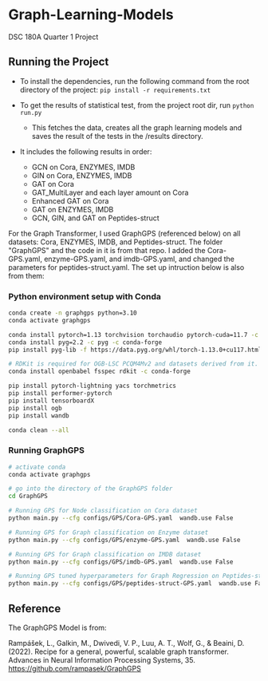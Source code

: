 # Graph-Learning-Models
DSC 180A Quarter 1 Project

## Running the Project
* To install the dependencies, run the following command from the root directory of the project: `pip install -r requirements.txt`
* To get the results of statistical test, from the project root dir, run `python run.py`
  - This fetches the data, creates all the graph learning models and saves the result of the tests in the /results directory.

* It includes the following results in order:
  - GCN on Cora, ENZYMES, IMDB
  - GIN on Cora, ENZYMES, IMDB
  - GAT on Cora
  - GAT_MultiLayer and each layer amount on Cora
  - Enhanced GAT on Cora
  - GAT on ENZYMES, IMDB
  - GCN, GIN, and GAT on Peptides-struct

For the Graph Transformer, I used GraphGPS (referenced below) on all datasets: Cora, ENZYMES, IMDB, and Peptides-struct. The folder "GraphGPS" and the code in it is from that repo. I added the Cora-GPS.yaml, enzyme-GPS.yaml, and imdb-GPS.yaml, and changed the parameters for peptides-struct.yaml. The set up intruction below is also from them:

### Python environment setup with Conda

```bash
conda create -n graphgps python=3.10
conda activate graphgps

conda install pytorch=1.13 torchvision torchaudio pytorch-cuda=11.7 -c pytorch -c nvidia
conda install pyg=2.2 -c pyg -c conda-forge
pip install pyg-lib -f https://data.pyg.org/whl/torch-1.13.0+cu117.html

# RDKit is required for OGB-LSC PCQM4Mv2 and datasets derived from it.  
conda install openbabel fsspec rdkit -c conda-forge

pip install pytorch-lightning yacs torchmetrics
pip install performer-pytorch
pip install tensorboardX
pip install ogb
pip install wandb

conda clean --all
```
### Running GraphGPS
```bash
# activate conda
conda activate graphgps

# go into the directory of the GraphGPS folder
cd GraphGPS

# Running GPS for Node classification on Cora dataset
python main.py --cfg configs/GPS/Cora-GPS.yaml  wandb.use False

# Running GPS for Graph classification on Enzyme dataset
python main.py --cfg configs/GPS/enzyme-GPS.yaml  wandb.use False

# Running GPS for Graph classification on IMDB dataset
python main.py --cfg configs/GPS/imdb-GPS.yaml  wandb.use False

# Running GPS tuned hyperparameters for Graph Regression on Peptides-struct
python main.py --cfg configs/GPS/peptides-struct-GPS.yaml  wandb.use False
```

## Reference 

The GraphGPS Model is from:

Rampášek, L., Galkin, M., Dwivedi, V. P., Luu, A. T., Wolf, G., & Beaini, D. (2022). Recipe for a general, powerful, scalable graph transformer. Advances in Neural Information Processing Systems, 35. https://github.com/rampasek/GraphGPS 
